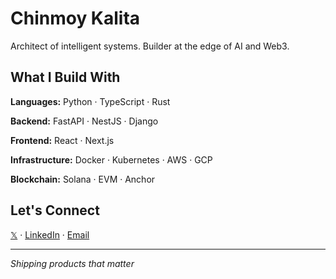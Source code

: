 # Chinmoy Kalita

Architect of intelligent systems. Builder at the edge of AI and Web3.

## What I Build With

**Languages:** Python · TypeScript · Rust

**Backend:** FastAPI · NestJS · Django

**Frontend:** React · Next.js

**Infrastructure:** Docker · Kubernetes · AWS · GCP

**Blockchain:** Solana · EVM · Anchor

## Let's Connect

[𝕏](https://x.com/chinmoykalita01) · [LinkedIn](https://www.linkedin.com/in/chinmoy-kalita/) · [Email](mailto:chinmoykalita210@gmail.com)

---

*Shipping products that matter*
